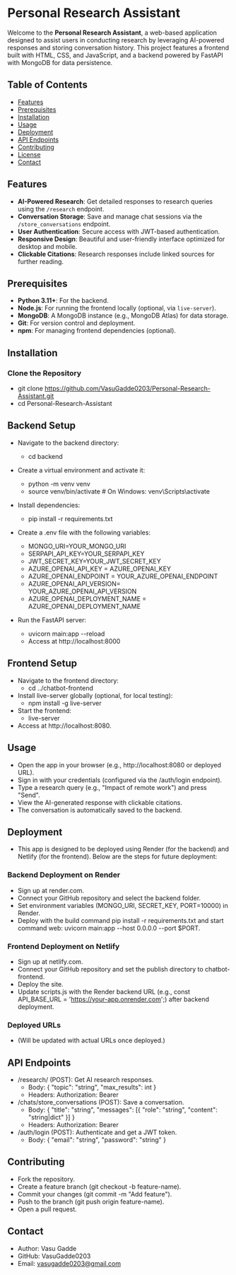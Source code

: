 # Personal Research Assistant

Welcome to the **Personal Research Assistant**, a web-based application designed to assist users in conducting research by leveraging AI-powered responses and storing conversation history. This project features a frontend built with HTML, CSS, and JavaScript, and a backend powered by FastAPI with MongoDB for data persistence.

## Table of Contents
- [Features](#features)
- [Prerequisites](#prerequisites)
- [Installation](#installation)
- [Usage](#usage)
- [Deployment](#deployment)
- [API Endpoints](#api-endpoints)
- [Contributing](#contributing)
- [License](#license)
- [Contact](#contact)

## Features
- **AI-Powered Research**: Get detailed responses to research queries using the `/research` endpoint.
- **Conversation Storage**: Save and manage chat sessions via the `/store_conversations` endpoint.
- **User Authentication**: Secure access with JWT-based authentication.
- **Responsive Design**: Beautiful and user-friendly interface optimized for desktop and mobile.
- **Clickable Citations**: Research responses include linked sources for further reading.

## Prerequisites
- **Python 3.11+**: For the backend.
- **Node.js**: For running the frontend locally (optional, via `live-server`).
- **MongoDB**: A MongoDB instance (e.g., MongoDB Atlas) for data storage.
- **Git**: For version control and deployment.
- **npm**: For managing frontend dependencies (optional).

## Installation

### Clone the Repository
- git clone https://github.com/VasuGadde0203/Personal-Research-Assistant.git
- cd Personal-Research-Assistant

## Backend Setup
- Navigate to the backend directory:
  - cd backend
- Create a virtual environment and activate it:
  - python -m venv venv
  - source venv/bin/activate  # On Windows: venv\Scripts\activate
- Install dependencies:
  - pip install -r requirements.txt
- Create a .env file with the following variables:
  - MONGO_URI=YOUR_MONGO_URI
  - SERPAPI_API_KEY=YOUR_SERPAPI_KEY 
  - JWT_SECRET_KEY=YOUR_JWT_SECRET_KEY
  - AZURE_OPENAI_API_KEY = AZURE_OPENAI_KEY
  - AZURE_OPENAI_ENDPOINT = YOUR_AZURE_OPENAI_ENDPOINT
  - AZURE_OPENAI_API_VERSION= YOUR_AZURE_OPENAI_API_VERSION
  - AZURE_OPENAI_DEPLOYMENT_NAME = AZURE_OPENAI_DEPLOYMENT_NAME

- Run the FastAPI server:
  - uvicorn main:app --reload
  - Access at http://localhost:8000

## Frontend Setup
- Navigate to the frontend directory:
  - cd ../chatbot-frontend
- Install live-server globally (optional, for local testing):
  - npm install -g live-server
- Start the frontend:
  - live-server
- Access at http://localhost:8080.

## Usage
- Open the app in your browser (e.g., http://localhost:8080 or deployed URL).
- Sign in with your credentials (configured via the /auth/login endpoint).
- Type a research query (e.g., "Impact of remote work") and press "Send".
- View the AI-generated response with clickable citations.
- The conversation is automatically saved to the backend.

## Deployment
- This app is designed to be deployed using Render (for the backend) and Netlify (for the frontend). Below are the steps for future deployment:

### Backend Deployment on Render
- Sign up at render.com.
- Connect your GitHub repository and select the backend folder.
- Set environment variables (MONGO_URI, SECRET_KEY, PORT=10000) in Render.
- Deploy with the build command pip install -r requirements.txt and start command web: uvicorn main:app --host 0.0.0.0 --port $PORT.
  
### Frontend Deployment on Netlify
- Sign up at netlify.com.
- Connect your GitHub repository and set the publish directory to chatbot-frontend.
- Deploy the site.
- Update scripts.js with the Render backend URL (e.g., const API_BASE_URL = 'https://your-app.onrender.com';) after backend deployment.

### Deployed URLs
- (Will be updated with actual URLs once deployed.)

## API Endpoints
- /research/ (POST): Get AI research responses.
  - Body: { "topic": "string", "max_results": int }
  - Headers: Authorization: Bearer <token>
- /chats/store_conversations (POST): Save a conversation.
  - Body: { "title": "string", "messages": [{ "role": "string", "content": "string|dict" }] }
  - Headers: Authorization: Bearer <token>
- /auth/login (POST): Authenticate and get a JWT token.
  - Body: { "email": "string", "password": "string" }
    
## Contributing
- Fork the repository.
- Create a feature branch (git checkout -b feature-name).
- Commit your changes (git commit -m "Add feature").
- Push to the branch (git push origin feature-name).
- Open a pull request.

## Contact
- Author: Vasu Gadde
- GitHub: VasuGadde0203
- Email: vasugadde0203@gmail.com
